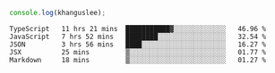 ```js
console.log(khanguslee);
```

<!--START_SECTION:waka-->
```text
TypeScript   11 hrs 21 mins  ███████████▓░░░░░░░░░░░░░   46.96 % 
JavaScript   7 hrs 52 mins   ████████░░░░░░░░░░░░░░░░░   32.54 % 
JSON         3 hrs 56 mins   ████░░░░░░░░░░░░░░░░░░░░░   16.27 % 
JSX          25 mins         ▒░░░░░░░░░░░░░░░░░░░░░░░░   01.77 % 
Markdown     18 mins         ▒░░░░░░░░░░░░░░░░░░░░░░░░   01.27 % 
```
<!--END_SECTION:waka-->

<!--
**khanguslee/khanguslee** is a ✨ _special_ ✨ repository because its `README.md` (this file) appears on your GitHub profile.

Here are some ideas to get you started:

- 🔭 I’m currently working on ...
- 🌱 I’m currently learning ...
- 👯 I’m looking to collaborate on ...
- 🤔 I’m looking for help with ...
- 💬 Ask me about ...
- 📫 How to reach me: ...
- 😄 Pronouns: ...
- ⚡ Fun fact: ...
-->
